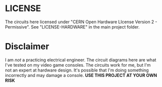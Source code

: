 # LICENSE
The circuits here licensed under "CERN Open Hardware LIcense Version 2 - Permissive".
See "LICENSE-HARDWARE" in the main project folder.


# Disclaimer
I am *not* a practicing electrical engineer. The circuit diagrams here are what 
I've tested on my video game consoles.  The circuits work for me, but I'm not 
an expert at hardware design.  It's possible that I'm doing something incorrectly 
and may damage a console.  **USE THIS PROJECT AT YOUR OWN RISK**




